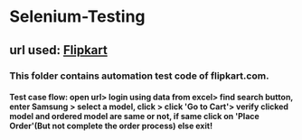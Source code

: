 # Selenium-Testing
## url used: [Flipkart](https://www.flipkart.com/)

### This folder contains automation test code of flipkart.com.
#### Test case flow: open url> login using data from excel> find search button, enter Samsung > select a model, click > click 'Go to Cart'> verify clicked model and ordered model are same or not, if same click on 'Place Order'(But not complete the order process) else exit!




